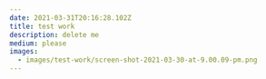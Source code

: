 ```yaml
---
date: 2021-03-31T20:16:28.102Z
title: test work
description: delete me
medium: please
images:
  - images/test-work/screen-shot-2021-03-30-at-9.00.09-pm.png
---
```

